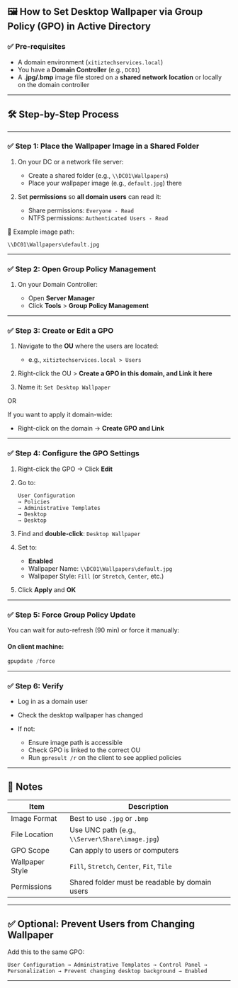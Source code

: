 ## 🖼️ How to Set Desktop Wallpaper via Group Policy (GPO) in Active Directory

### ✅ **Pre-requisites**

* A domain environment (`xitiztechservices.local`)
* You have a **Domain Controller** (e.g., `DC01`)
* A **.jpg/.bmp** image file stored on a **shared network location** or locally on the domain controller

---

## 🛠️ Step-by-Step Process

---

### ✅ **Step 1: Place the Wallpaper Image in a Shared Folder**

1. On your DC or a network file server:

   * Create a shared folder (e.g., `\\DC01\Wallpapers`)
   * Place your wallpaper image (e.g., `default.jpg`) there
2. Set **permissions** so **all domain users** can read it:

   * Share permissions: `Everyone - Read`
   * NTFS permissions: `Authenticated Users - Read`

📁 Example image path:

```
\\DC01\Wallpapers\default.jpg
```

---

### ✅ **Step 2: Open Group Policy Management**

1. On your Domain Controller:

   * Open **Server Manager**
   * Click **Tools** > **Group Policy Management**

---

### ✅ **Step 3: Create or Edit a GPO**

1. Navigate to the **OU** where the users are located:

   * e.g., `xitiztechservices.local > Users`
2. Right-click the OU > **Create a GPO in this domain, and Link it here**
3. Name it: `Set Desktop Wallpaper`

OR

If you want to apply it domain-wide:

* Right-click on the domain → **Create GPO and Link**

---

### ✅ **Step 4: Configure the GPO Settings**

1. Right-click the GPO → Click **Edit**
2. Go to:

   ```
   User Configuration
   → Policies
   → Administrative Templates
   → Desktop
   → Desktop
   ```
3. Find and **double-click**:
   `Desktop Wallpaper`
4. Set to:

   * **Enabled**
   * Wallpaper Name: `\\DC01\Wallpapers\default.jpg`
   * Wallpaper Style: `Fill` (or `Stretch`, `Center`, etc.)
5. Click **Apply** and **OK**

---

### ✅ **Step 5: Force Group Policy Update**

You can wait for auto-refresh (90 min) or force it manually:

#### On client machine:

```powershell
gpupdate /force
```

---

### ✅ **Step 6: Verify**

* Log in as a domain user
* Check the desktop wallpaper has changed
* If not:

  * Ensure image path is accessible
  * Check GPO is linked to the correct OU
  * Run `gpresult /r` on the client to see applied policies

---

## 📌 Notes

| Item            | Description                                     |
| --------------- | ----------------------------------------------- |
| Image Format    | Best to use `.jpg` or `.bmp`                    |
| File Location   | Use UNC path (e.g., `\\Server\Share\image.jpg`) |
| GPO Scope       | Can apply to users or computers                 |
| Wallpaper Style | `Fill`, `Stretch`, `Center`, `Fit`, `Tile`      |
| Permissions     | Shared folder must be readable by domain users  |

---

## ✅ Optional: Prevent Users from Changing Wallpaper

Add this to the same GPO:

```
User Configuration → Administrative Templates → Control Panel → Personalization → Prevent changing desktop background → Enabled
```

---
